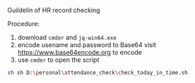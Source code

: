 Guildelin of HR record checking

Procedure:
1. download `cmder` and `jq-win64.exe`
2. encode usename and password to Base64
    visit https://www.base64encode.org to encode 
3. use `cmder` to open the script

```bash
sh sh D:\personal\attendance_check\check_today_in_time.sh
```
